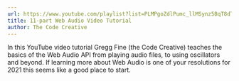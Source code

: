 ```yaml
---
url: https://www.youtube.com/playlist?list=PLMPgoZdlPumc_llMSynz5BqT8dTwr5sZ2
title: 11-part Web Audio Video Tutorial
author: The Code Creative
---
```


In this YouTube video tutorial Gregg Fine (the Code Creative) teaches
the basics of the Web Audio API from playing audio files, to using
oscillators and beyond. If learning more about Web Audio is one of
your resolutions for 2021 this seems like a good place to start.
